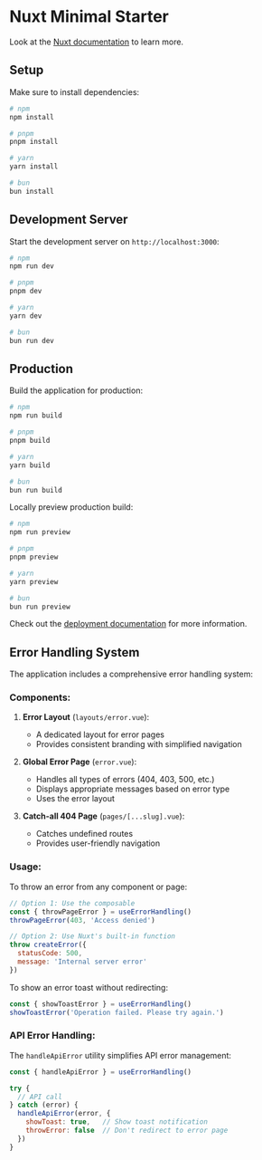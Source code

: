 # Nuxt Minimal Starter

Look at the [Nuxt documentation](https://nuxt.com/docs/getting-started/introduction) to learn more.

## Setup

Make sure to install dependencies:

```bash
# npm
npm install

# pnpm
pnpm install

# yarn
yarn install

# bun
bun install
```

## Development Server

Start the development server on `http://localhost:3000`:

```bash
# npm
npm run dev

# pnpm
pnpm dev

# yarn
yarn dev

# bun
bun run dev
```

## Production

Build the application for production:

```bash
# npm
npm run build

# pnpm
pnpm build

# yarn
yarn build

# bun
bun run build
```

Locally preview production build:

```bash
# npm
npm run preview

# pnpm
pnpm preview

# yarn
yarn preview

# bun
bun run preview
```

Check out the [deployment documentation](https://nuxt.com/docs/getting-started/deployment) for more information.

## Error Handling System

The application includes a comprehensive error handling system:

### Components:

1. **Error Layout** (`layouts/error.vue`):
   - A dedicated layout for error pages
   - Provides consistent branding with simplified navigation

2. **Global Error Page** (`error.vue`):
   - Handles all types of errors (404, 403, 500, etc.)
   - Displays appropriate messages based on error type
   - Uses the error layout

3. **Catch-all 404 Page** (`pages/[...slug].vue`):
   - Catches undefined routes
   - Provides user-friendly navigation

### Usage:

To throw an error from any component or page:

```javascript
// Option 1: Use the composable
const { throwPageError } = useErrorHandling()
throwPageError(403, 'Access denied')

// Option 2: Use Nuxt's built-in function
throw createError({
  statusCode: 500,
  message: 'Internal server error'
})
```

To show an error toast without redirecting:

```javascript
const { showToastError } = useErrorHandling()
showToastError('Operation failed. Please try again.')
```

### API Error Handling:

The `handleApiError` utility simplifies API error management:

```javascript
const { handleApiError } = useErrorHandling()

try {
  // API call
} catch (error) {
  handleApiError(error, { 
    showToast: true,   // Show toast notification
    throwError: false  // Don't redirect to error page
  })
}
```
